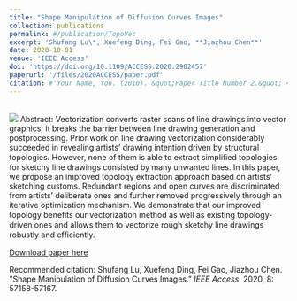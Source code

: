 ```yaml
---
title: "Shape Manipulation of Diffusion Curves Images"
collection: publications
permalink: #/publication/TopoVec
excerpt: 'Shufang Lu\*, Xuefeng Ding, Fei Gao, **Jiazhou Chen**'
date: 2020-10-01
venue: 'IEEE Access'
doi: 'https://doi.org/10.1109/ACCESS.2020.2982457'
paperurl: '/files/2020ACCESS/paper.pdf'
citation: #'Your Name, You. (2010). &quot;Paper Title Number 2.&quot; <i>Journal 1</i>. 1(2).'
---
```


<br/><img src='/images/500x300.png'>
Abstract: Vectorization converts raster scans of line drawings into vector graphics; it breaks the barrier between line drawing generation and postprocessing. Prior work on line drawing vectorization considerably succeeded in revealing artists’ drawing intention driven by structural topologies. However, none of them is able to extract simpliﬁed topologies for sketchy line drawings consisted by many unwanted lines. In this paper, we propose an improved topology extraction approach based on artists’ sketching customs. Redundant regions and open curves are discriminated from artists’ deliberate ones and further removed progressively through an iterative optimization mechanism. We demonstrate that our improved topology beneﬁts our vectorization method as well as existing topology-driven ones and allows them to vectorize rough sketchy line drawings robustly and efﬁciently.

[Download paper here](http://academicpages.github.io/files/paper2.pdf)

Recommended citation: Shufang Lu, Xuefeng Ding, Fei Gao, Jiazhou Chen. "Shape Manipulation of Diffusion Curves Images." <i>IEEE Access</i>. 2020, 8: 57158-57167.
